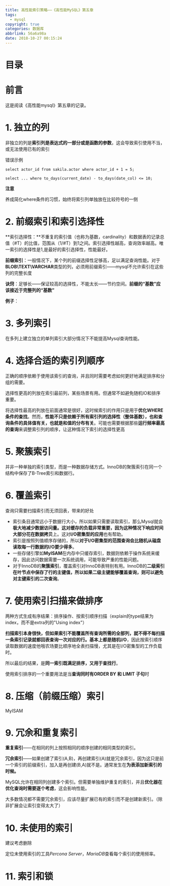 ```yaml
---
title: 高性能索引策略——《高性能MySQL》第五章
tags:
  - mysql
copyright: true
categories: 数据库
abbrlink: 56a6a98a
date: 2018-10-27 00:15:24
---
```


# 目录

<!-- toc -->



# 前言

这是阅读《高性能mysql》第五章的记录。



# 1. 独立的列

非独立的列是**索引列是表达式的一部分或是函数的参数**，这会导致索引使用不当，或无法使用已有的索引

错误示例

```mysql
select actor_id from sakila.actor where actor_id + 1 = 5;
```

```mysql
select ... where to_days(current_date) - to_days(date_col) <= 10;
```

**注意**

养成简化where条件的习惯，始终将索引列单独放在比较符号的一侧



# 2. 前缀索引和索引选择性

**索引选择性：**不重复的索引值（也称为基数，cardinality）和数据表的记录总值（#T）的比值，范围从（1/#T）到1之间。索引选择性越高，查询效率越高。唯一索引的选择性是1,是最好的索引选择性，性能最好。

**前缀索引**：一般情况下，某个列的前缀选择性足够高，足以满足查询性能。对于**BLOB\TEXT\VARCHAR**类型的列，必须用前缀索引——mysql不允许索引在这些列的完整长度

**诀窍**：足够长——保证较高的选择性，不能太长——节约空间。**前缀的“基数”应该接近于完整列的“基数”**

**例子**：



# 3. 多列索引

在多列上建立独立的单列索引大部分情况下不能提高Mysql查询性能。





# 4. 选择合适的索引列顺序

正确的顺序依赖于使用该索引的查询，并且同时需要考虑如何更好地满足排序和分组的需要。

选择性更高的列放在索引最前列，某些场景有用。但通常不如避免随机IO和排序重要。

将选择性最高的列放在前面通常是很好，这时候索引的作用只是用于**优化WHERE条件的查找**。然而，**性能不只是依赖于所有索引列的选择性（整体基数），也和查询条件的具体值有关，也就是和值的分布有关**。可能也需要根据那些**运行频率最高的查询**来调整索引列的顺序，让这种情况下索引的选择性更高



# 5. 聚簇索引

并非一种单独的索引类型，而是一种数据存储方式。InnoDB的聚簇索引在同一个结构中保存了B-Tree索引和数据行。





# 6. 覆盖索引

查询只需要扫描索引而无须回表，带来的好处

- 索引条目通常远小于数据行大小，所以如果只需要读取索引，那么Mysql就会**极大地减少数据访问量。**这对缓存的负载非常重要，因为这种情况下**响应时间大部分花在数据拷贝**上。这对**I/O密集型的应用**也有帮助。
- 索引是按照列值顺序存储的，所以**对于I/O密集型的范围查询会比随机从磁盘读取每一行数据的I/O要少得多**。
- 一些存储引擎如**MyISAM**在内存中只缓存索引，数据则依赖于操作系统来缓存，因此访问数据需要一次系统调用，可能导致严重的性能问题。
- 对于InnoDB的**聚簇索引**，覆盖索引对InnoDB表特别有用。InnoDB的**二级索引在叶节点中保存了行的主键值，所以如果二级主键能够覆盖查询，则可以避免对主键索引的二次查询**。



# 7. 使用索引扫描来做排序

两种方式生成有序结果：排序操作、按索引顺序扫描（explain的type结果为index，而不是extra列的"Using index"）

**扫描索引本身很快，但如果索引不能覆盖所有查询所需的全部列，就不得不每扫描一条索引记录就都回表查询一次对应的行。**基本上都是**随机I/O**，因此按索引顺序读取数据的速度他哦农场要比顺序地全表扫描慢，尤其是在I/O密集型的工作负载时。

所以最后的结果，是**同一索引既满足排序，又用于查找行**。



使用索引排序的一个重要用法是当**查询同时有ORDER BY 和 LIMIT 子句**时 



# 8. 压缩（前缀压缩）索引

MyISAM



# 9. 冗余和重复索引

**重复索引**——在相同的列上按照相同的顺序创建的相同类型的索引。

**冗余索引**——如果创建了索引(A,B)，再创建索引(A)就是冗余索引，因为这只是前一个索引的前缀索引，加入是再创建(B,A)就不是。通常发生在**为表添加新索引的时候。**

MySQL允许在相同列创建多个索引。但需要单独维护重复的索引，并且**优化器在优化查询时需要逐个考虑**，这会影响性能。

大多数情况都不需要冗余索引，应该尽量扩展已有的索引而不是创建新索引。（除非扩展会让索引变得太大了）



# 10. 未使用的索引

建议考虑删除

定位未使用索引的工具*Percona Server*，*MariaDB*查看每个索引的使用频率。



# 11. 索引和锁

